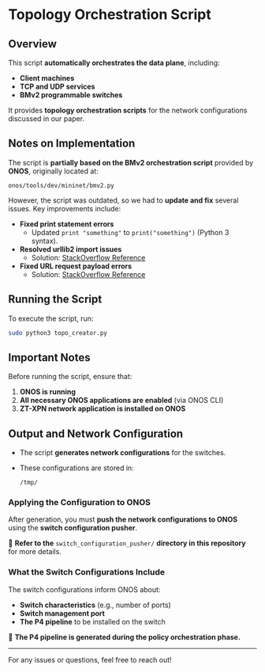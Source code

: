 # Topology Orchestration Script

## Overview

This script **automatically orchestrates the data plane**, including:  
- **Client machines**  
- **TCP and UDP services**  
- **BMv2 programmable switches**  

It provides **topology orchestration scripts** for the network configurations discussed in our paper.

## Notes on Implementation

The script is **partially based on the BMv2 orchestration script** provided by **ONOS**, originally located at:  

```
onos/tools/dev/mininet/bmv2.py
```

However, the script was outdated, so we had to **update and fix** several issues. Key improvements include:

- **Fixed print statement errors**  
  - Updated `print "something"` to `print("something")` (Python 3 syntax).  
- **Resolved urllib2 import issues**  
  - Solution: [StackOverflow Reference](https://stackoverflow.com/questions/2792650/import-error-no-module-name-urllib2)  
- **Fixed URL request payload errors**  
  - Solution: [StackOverflow Reference](https://stackoverflow.com/questions/30760728/python-3-urllib-produces-typeerror-post-data-should-be-bytes-or-an-iterable-of)  

## Running the Script

To execute the script, run:

```sh
sudo python3 topo_creator.py
```

## Important Notes

Before running the script, ensure that:  

1. **ONOS is running**  
2. **All necessary ONOS applications are enabled** (via ONOS CLI)  
3. **ZT-XPN network application is installed on ONOS**  

## Output and Network Configuration

- The script **generates network configurations** for the switches.  
- These configurations are stored in:  

  ```
  /tmp/
  ```

### **Applying the Configuration to ONOS**

After generation, you must **push the network configurations to ONOS** using the **switch configuration pusher**.  

📌 **Refer to the** `switch_configuration_pusher/` **directory in this repository** for more details.  

### **What the Switch Configurations Include**

The switch configurations inform ONOS about:  
- **Switch characteristics** (e.g., number of ports)  
- **Switch management port**  
- **The P4 pipeline** to be installed on the switch  

📌 **The P4 pipeline is generated during the policy orchestration phase.**

---

For any issues or questions, feel free to reach out! 
